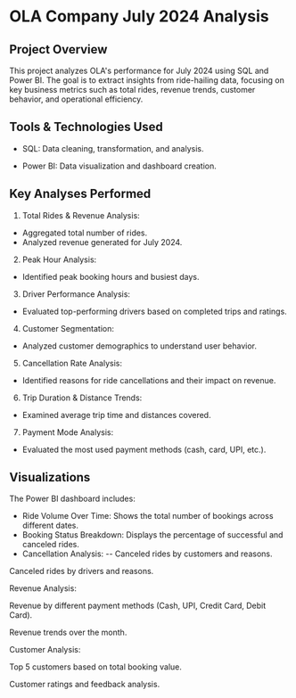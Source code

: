 # OLA Company July 2024 Analysis
## Project Overview

This project analyzes OLA's performance for July 2024 using SQL and Power BI. The goal is to extract insights from ride-hailing data, focusing on key business metrics such as total rides, revenue trends, customer behavior, and operational efficiency.


## Tools & Technologies Used

- SQL: Data cleaning, transformation, and analysis.

- Power BI: Data visualization and dashboard creation.

## Key Analyses Performed

1. Total Rides & Revenue Analysis:
- Aggregated total number of rides.
- Analyzed revenue generated for July 2024.


2. Peak Hour Analysis:
- Identified peak booking hours and busiest days.


3. Driver Performance Analysis:
- Evaluated top-performing drivers based on completed trips and ratings.


4. Customer Segmentation:
- Analyzed customer demographics to understand user behavior.


5. Cancellation Rate Analysis:
- Identified reasons for ride cancellations and their impact on revenue.


6. Trip Duration & Distance Trends:
- Examined average trip time and distances covered.


7. Payment Mode Analysis:
- Evaluated the most used payment methods (cash, card, UPI, etc.).


## Visualizations

The Power BI dashboard includes:
- Ride Volume Over Time: Shows the total number of bookings across different dates.
- Booking Status Breakdown: Displays the percentage of successful and canceled rides.
- Cancellation Analysis:
-- Canceled rides by customers and reasons.

Canceled rides by drivers and reasons.

Revenue Analysis:

Revenue by different payment methods (Cash, UPI, Credit Card, Debit Card).

Revenue trends over the month.

Customer Analysis:

Top 5 customers based on total booking value.

Customer ratings and feedback analysis.
